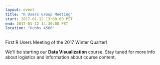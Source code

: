 ```yaml
---
layout: event
title: "R Users Group Meeting"
start: 2017-01-12 13:00:00 PST
end: 2017-01-12 14:30:00 PST
location: "Hubbs 4500"
---
```


First R Users Meeting of the 2017 Winter Quarter!

We'll be starting our **Data Visualization** course. Stay tuned for more info about logistics and information about course content.